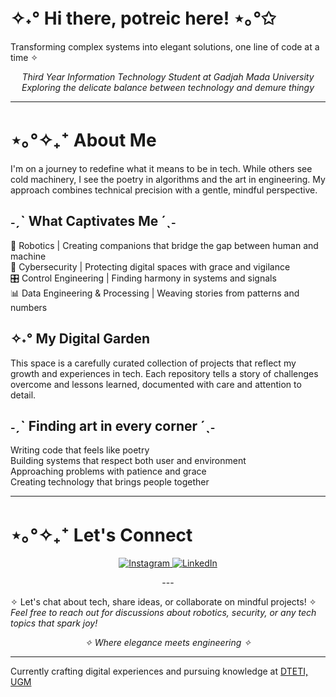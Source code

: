 # ✧˖° Hi there, potreic here! ⋆｡°✩
Transforming complex systems into elegant solutions, one line of code at a time ✧

<p align="center">
  <i>Third Year Information Technology Student at Gadjah Mada University</i>
  <br>
  <i>Exploring the delicate balance between technology and demure thingy</i>
</p>

---

# ⋆｡°✧₊⁺ About Me
I'm on a journey to redefine what it means to be in tech. While others see cold machinery, I see the poetry in algorithms and the art in engineering. My approach combines technical precision with a gentle, mindful perspective.

## ˗ˏˋ What Captivates Me ´ˎ˗
🤖 Robotics | Creating companions that bridge the gap between human and machine  
🔐 Cybersecurity | Protecting digital spaces with grace and vigilance  
🎛️ Control Engineering | Finding harmony in systems and signals  
📊 Data Engineering & Processing | Weaving stories from patterns and numbers

## ✧˖° My Digital Garden
This space is a carefully curated collection of projects that reflect my growth and experiences in tech. Each repository tells a story of challenges overcome and lessons learned, documented with care and attention to detail.

## ˗ˏˋ Finding art in every corner ´ˎ˗
Writing code that feels like poetry  
Building systems that respect both user and environment  
Approaching problems with patience and grace  
Creating technology that brings people together

---

# ⋆｡°✧₊⁺ Let's Connect
<p align="center">
  <a href="https://instagram.com/potreic">
    <img src="https://img.shields.io/badge/Instagram-E4405F?style=for-the-badge&logo=instagram&logoColor=white" alt="Instagram"/>
  </a>
  <a href="https://www.linkedin.com/in/nibroosharyanto">
    <img src="https://img.shields.io/badge/LinkedIn-0077B5?style=for-the-badge&logo=linkedin&logoColor=white" alt="LinkedIn"/>
  </a>
</p>
<p align="center">
---

✧ Let's chat about tech, share ideas, or collaborate on mindful projects! ✧  
<i>Feel free to reach out for discussions about robotics, security, or any tech topics that spark joy!</i>
</p>

<p align="center">
<i>✧ Where elegance meets engineering ✧</i>
</p>

---

Currently crafting digital experiences and pursuing knowledge at [DTETI, UGM](https://sarjana.jteti.ugm.ac.id/)
